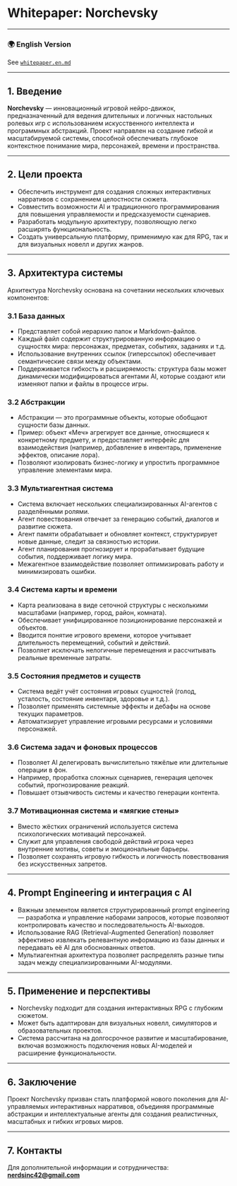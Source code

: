 <link rel="stylesheet" href="style.css">

# Whitepaper: Norchevsky

---
### 🌍 English Version

See [`whitepaper.en.md`](whitepaper.en.md)

---

## 1. Введение

**Norchevsky** — инновационный игровой нейро-движок, предназначенный для ведения длительных и логичных настольных ролевых игр с использованием искусственного интеллекта и программных абстракций. Проект направлен на создание гибкой и масштабируемой системы, способной обеспечивать глубокое контекстное понимание мира, персонажей, времени и пространства.

---

## 2. Цели проекта

- Обеспечить инструмент для создания сложных интерактивных нарративов с сохранением целостности сюжета.
- Совместить возможности AI и традиционного программирования для повышения управляемости и предсказуемости сценариев.
- Разработать модульную архитектуру, позволяющую легко расширять функциональность.
- Создать универсальную платформу, применимую как для RPG, так и для визуальных новелл и других жанров.

---

## 3. Архитектура системы

Архитектура Norchevsky основана на сочетании нескольких ключевых компонентов:

### 3.1 База данных

- Представляет собой иерархию папок и Markdown-файлов.
- Каждый файл содержит структурированную информацию о сущностях мира: персонажах, предметах, событиях, заданиях и т.д.
- Использование внутренних ссылок (гиперссылок) обеспечивает семантические связи между объектами.
- Поддерживается гибкость и расширяемость: структура базы может динамически модифицироваться агентами AI, которые создают или изменяют папки и файлы в процессе игры.

### 3.2 Абстракции

- Абстракции — это программные объекты, которые обобщают сущности базы данных.
- Пример: объект «Меч» агрегирует все данные, относящиеся к конкретному предмету, и предоставляет интерфейс для взаимодействия (например, добавление в инвентарь, применение эффектов, описание лора).
- Позволяют изолировать бизнес-логику и упростить программное управление элементами мира.

### 3.3 Мультиагентная система

- Система включает нескольких специализированных AI-агентов с разделёнными ролями.
- Агент повествования отвечает за генерацию событий, диалогов и развитие сюжета.
- Агент памяти обрабатывает и обновляет контекст, структурирует новые данные, следит за связностью истории.
- Агент планирования прогнозирует и прорабатывает будущие события, поддерживает логику мира.
- Межагентное взаимодействие позволяет оптимизировать работу и минимизировать ошибки.

### 3.4 Система карты и времени

- Карта реализована в виде сеточной структуры с несколькими масштабами (например, город, район, комната).
- Обеспечивает унифицированное позиционирование персонажей и объектов.
- Вводится понятие игрового времени, которое учитывает длительность перемещений, событий и действий.
- Позволяет исключать нелогичные перемещения и рассчитывать реальные временные затраты.

### 3.5 Состояния предметов и существ

- Система ведёт учёт состояния игровых сущностей (голод, усталость, состояние инвентаря, здоровье и т.д.).
- Позволяет применять системные эффекты и дебафы на основе текущих параметров.
- Автоматизирует управление игровыми ресурсами и условиями персонажей.

### 3.6 Система задач и фоновых процессов

- Позволяет AI делегировать вычислительно тяжёлые или длительные операции в фон.
- Например, проработка сложных сценариев, генерация цепочек событий, прогнозирование реакций.
- Повышает отзывчивость системы и качество генерации контента.

### 3.7 Мотивационная система и «мягкие стены»

- Вместо жёстких ограничений используется система психологических мотиваций персонажей.
- Служит для управления свободой действий игрока через внутренние мотивы, советы и эмоциональные барьеры.
- Позволяет сохранять игровую гибкость и логичность повествования без искусственных запретов.

---

## 4. Prompt Engineering и интеграция с AI

- Важным элементом является структурированный prompt engineering — разработка и управление наборами запросов, которые позволяют контролировать качество и последовательность AI-выходов.
- Использование RAG (Retrieval-Augmented Generation) позволяет эффективно извлекать релевантную информацию из базы данных и передавать её AI для обоснованных ответов.
- Мультиагентная архитектура позволяет распределять разные типы задач между специализированными AI-модулями.

---

## 5. Применение и перспективы

- Norchevsky подходит для создания интерактивных RPG с глубоким сюжетом.
- Может быть адаптирован для визуальных новелл, симуляторов и образовательных проектов.
- Система рассчитана на долгосрочное развитие и масштабирование, включая возможность подключения новых AI-моделей и расширение функциональности.

---

## 6. Заключение

Проект Norchevsky призван стать платформой нового поколения для AI-управляемых интерактивных нарративов, объединяя программные абстракции и интеллектуальные агенты для создания реалистичных, масштабных и гибких игровых миров.

---

## 7. Контакты

Для дополнительной информации и сотрудничества:  
**nerdsinc42@gmail.com**
